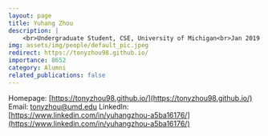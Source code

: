 ```yaml
---
layout: page
title: Yuhang Zhou
description: |
    <br>Undergraduate Student, CSE, University of Michigan<br>Jan 2019 -- May 2020<br><span style='color:blue'>Phd candidate, University of Maryland</span>
img: assets/img/people/default_pic.jpeg
redirect: https://tonyzhou98.github.io/
importance: 8652
category: Alumni
related_publications: false
---
```

Homepage: [https://tonyzhou98.github.io/](https://tonyzhou98.github.io/)
Email: [tonyzhou@umd.edu](mailto:tonyzhou@umd.edu)
LinkedIn: [https://www.linkedin.com/in/yuhangzhou-a5ba16176/](https://www.linkedin.com/in/yuhangzhou-a5ba16176/)
